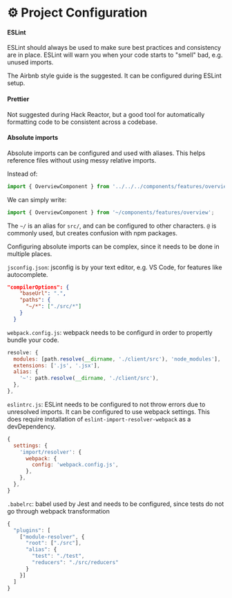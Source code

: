 # ⚙️ Project Configuration

#### ESLint

ESLint should always be used to make sure best practices and consistency are in place. ESLint will warn you when your code starts to "smell" bad, e.g. unused imports.

The Airbnb style guide is the suggested. It can be configured during ESLint setup.

#### Prettier

Not suggested during Hack Reactor, but a good tool for automatically formatting code to be consistent across a codebase.

#### Absolute imports

Absolute imports can be configured and used with aliases. This helps reference files without using messy relative imports.

Instead of:

```javascript
import { OverviewComponent } from '../../../components/features/overview';
```

We can simply write:
``` javascript
import { OverviewComponent } from '~/components/features/overview';
```

The `~/` is an alias for `src/`, and can be configured to other characters. `@` is commonly used, but creates confusion with npm packages.

Configuring absolute imports can be complex, since it needs to be done in multiple places.

`jsconfig.json`: jsconfig is by your text editor, e.g. VS Code, for features like autocomplete.
```json
"compilerOptions": {
    "baseUrl": ".",
    "paths": {
      "~/*": ["./src/*"]
    }
  }
```

`webpack.config.js`: webpack needs to be configurd in order to propertly bundle your code.

```javascript
resolve: {
  modules: [path.resolve(__dirname, './client/src'), 'node_modules'],
  extensions: ['.js', '.jsx'],
  alias: {
    '~': path.resolve(__dirname, './client/src'),
  },
},
```

`eslintrc.js`: ESLint needs to be configured to not throw errors due to unresolved imports. It can be configured to use webpack settings. This does require installation of `eslint-import-resolver-webpack`  as a devDependency.

```javascript
{
  settings: {
    'import/resolver': {
      webpack: {
        config: 'webpack.config.js',
      },
    },
  },
}
```

`.babelrc`: babel used by Jest and needs to be configured, since tests do not go through webpack transformation
```javascript
{
  "plugins": [
    ["module-resolver", {
      "root": ["./src"],
      "alias": {
        "test": "./test",
        "reducers": "./src/reducers"
      }
    }]
  ]
}
```
